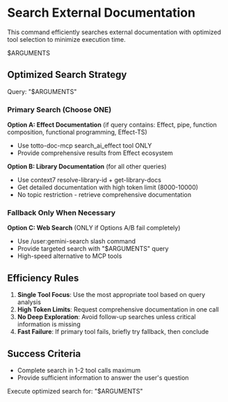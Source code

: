 # Search External Documentation

This command efficiently searches external documentation with optimized tool selection to minimize execution time.

$ARGUMENTS

## Optimized Search Strategy

Query: "$ARGUMENTS"

### Primary Search (Choose ONE)

**Option A: Effect Documentation** (if query contains: Effect, pipe, function composition, functional programming, Effect-TS)
- Use totto-doc-mcp search_ai_effect tool ONLY
- Provide comprehensive results from Effect ecosystem

**Option B: Library Documentation** (for all other queries)
- Use context7 resolve-library-id + get-library-docs
- Get detailed documentation with high token limit (8000-10000)
- No topic restriction - retrieve comprehensive documentation

### Fallback Only When Necessary

**Option C: Web Search** (ONLY if Options A/B fail completely)
- Use /user:gemini-search slash command
- Provide targeted search with "$ARGUMENTS" query
- High-speed alternative to MCP tools

## Efficiency Rules

1. **Single Tool Focus**: Use the most appropriate tool based on query analysis
2. **High Token Limits**: Request comprehensive documentation in one call
3. **No Deep Exploration**: Avoid follow-up searches unless critical information is missing
4. **Fast Failure**: If primary tool fails, briefly try fallback, then conclude

## Success Criteria

- Complete search in 1-2 tool calls maximum
- Provide sufficient information to answer the user's question

Execute optimized search for: "$ARGUMENTS"
